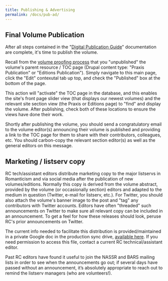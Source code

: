 ```yaml
---
title: Publishing & Advertising
permalink: /docs/pub-ad/
---
```


## Final Volume Publication

After all steps contained in the "[Digital Publication Guide](../digital-pub-guide/)" documentation are complete, it's time to publish the volume.

Recall from the [volume proofing process](../vol-proofing/) that you "unpublished" the volume's parent resource / TOC page (Drupal content type: "Praxis Publication" or "Editions Publication"). Simply navigate to this main page, click the "Edit" contexutal tab up top, and check the "Published" box at the bottom of the page.

This action will "activate" the TOC page in the database, and this enables the site's front page slider view (that displays our newest volumes) and the relevant site section view (the Praxis or Editions page) to "find" and display the volume. After publishing, check both of these locations to ensure the views have done their work.

Shortly after publishing the volume, you should send a congratulatory email to the volume editor(s) announcing their volume is published and providing a link to the TOC page for them to share with their contributors, colleagues, etc. You should carbon-copy the relevant section editor(s) as well as the general editors on this message.

## Marketing / listserv copy

RC tech/assistant editors distribute marketing copy to the major listservs in Romanticism and via social media after the publication of new volumes/editions. Normally this copy is derived from the volume abstract, provided by the volume (or occasionally section) editors and adapted to the medium in question (Twitter, e-mail for listserv, etc.). For Twitter, you should also attach the volume's banner image to the post and "tag" any contributors with Twitter accounts. Editors have often "threaded" such announcements on Twitter to make sure all relevant copy can be included in an announcement. To get a feel for how these releases should look, peruse RC's prior announcements on Twitter.

The current info needed to facilitate this distribution is provided/maintained in a private Google doc in the production sync drive, [available here](https://docs.google.com/document/d/1N6ezv0OsQgVf3DyGrUFCl2fyBUjnm_jPaCOmeV1pYKs/edit?pli=1). If you need permission to access this file, contact a current RC technical/assistant editor.

Past RC editors have found it useful to join the NASSR and BARS mailing lists in order to see when the announcements go out; if several days have passed without an announcement, it’s absolutely appropriate to reach out to remind the listserv managers (who are volunteers!).
